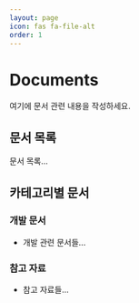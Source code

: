 ```yaml
---
layout: page
icon: fas fa-file-alt
order: 1
---
```


# Documents

여기에 문서 관련 내용을 작성하세요.

## 문서 목록

문서 목록...

<!-- - [문서 1](링크주소)
- [문서 2](링크주소)
- [문서 3](링크주소) -->

## 카테고리별 문서

### 개발 문서
- 개발 관련 문서들...

### 참고 자료
- 참고 자료들...